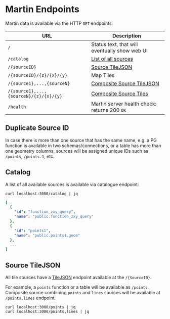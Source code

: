 # Martin Endpoints

Martin data is available via the HTTP `GET` endpoints:

| URL                                    | Description                                    |
|----------------------------------------|------------------------------------------------|
| `/`                                    | Status text, that will eventually show web UI  |
| `/catalog`                             | [List of all sources](#catalog)                |
| `/{sourceID}`                          | [Source TileJSON](#source-tilejson)            |
| `/{sourceID}/{z}/{x}/{y}`              | Map Tiles                                      |
| `/{source1},...,{sourceN}`             | [Composite Source TileJSON](#source-tilejson)  |
| `/{source1},...,{sourceN}/{z}/{x}/{y}` | [Composite Source Tiles](sources-composite.md) |
| `/health`                              | Martin server health check: returns 200 `OK`   |

## Duplicate Source ID
In case there is more than one source that has the same name, e.g. a PG function is available in two schemas/connections, or a table has more than one geometry columns, sources will be assigned unique IDs such as `/points`, `/points.1`, etc.

## Catalog

A list of all available sources is available via catalogue endpoint:

```shell
curl localhost:3000/catalog | jq
```

```yaml
[
  {
    "id": "function_zxy_query",
    "name": "public.function_zxy_query"
  },
  {
    "id": "points1",
    "name": "public.points1.geom"
  },
  ...
]
```

## Source TileJSON

All tile sources have a [TileJSON](https://github.com/mapbox/tilejson-spec) endpoint available at the `/{SourceID}`.

For example, a `points` function or a table will be available as `/points`. Composite source combining `points` and `lines` sources will be available at `/points,lines` endpoint.

```shell
curl localhost:3000/points | jq
curl localhost:3000/points,lines | jq
```
